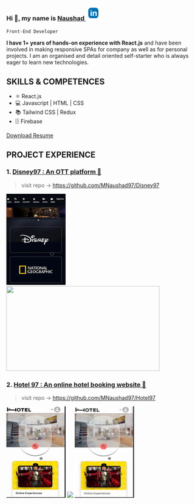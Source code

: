 ### Hi 👋, my name is [Naushad <img src="https://github.com/MNaushad97/MNaushad97/blob/main/Li.png" width="40" height="40" />](https://www.linkedin.com/in/mnaushad97/)
    Front-End Developer

**I have 1+ years of hands-on experience with React.js** and have been involved in making responsive SPAs for company as well as for personal projects. I am an organised and detail oriented self-starter who is always eager to learn new technologies.

## SKILLS & COMPETENCES
 * ⚛️ React.js
 * 💻 Javascript | HTML | CSS 
 * 📚 Tailwind CSS | Redux 
 * 🗄️ Firebase


[Download Resume](https://github.com/MNaushad97/MNaushad97/blob/main/%20M%20Naushad.pdf)

## PROJECT EXPERIENCE 


### 1. [Disney97 : An OTT platform 🔗](https://disney97-1205e.web.app/)
> visit repo → https://github.com/MNaushad97/Disney97

<span>  <img src="https://github.com/MNaushad97/Disney97/blob/main/src/features/DisneyMobileHome.gif" width="156" height="239.28" />  </span>
<img src="https://github.com/MNaushad97/Disney97/blob/main/src/features/DisneyDynamicLink.gif" width="403" height="223" />



### 2. [Hotel 97 : An online hotel booking website 🔗](https://hotel-97.web.app/)
> visit repo → https://github.com/MNaushad97/Hotel97

<span>  <img src="https://github.com/MNaushad97/Hotel97/blob/main/src/images/hotelMobileHome.gif"  width="156" height="239.28" />  </span>
<img src="https://github.com/MNaushad97/Hotel97/blob/main/src/images/hotelWebHome.gif" width="403" />
<span>  <img src="https://github.com/MNaushad97/Hotel97/blob/main/src/images/hotelMobileInput.gif"  width="156" height="239.28" />  </span>




<!--
**MNaushad97/MNaushad97** is a ✨ _special_ ✨ repository because its `README.md` (this file) appears on your GitHub profile.

Here are some ideas to get you started:

- 🔭 I’m currently working on ...
- 🌱 I’m currently learning ...
- 👯 I’m looking to collaborate on ...
- 🤔 I’m looking for help with ...
- 💬 Ask me about ...
- 📫 How to reach me: ...
- 😄 Pronouns: ...
- ⚡ Fun fact: ...
-->
